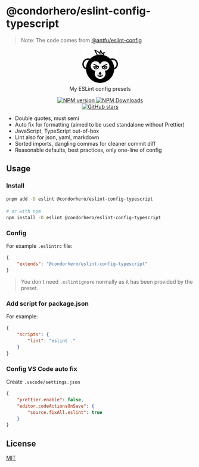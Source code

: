 # @condorhero/eslint-config-typescript

> Note: The code comes from [@antfu/eslint-config](https://github.com/antfu/eslint-config)

<p align="center">
    <a href="https://github.com/condorheroblog/eslint-config-ape">
      <img src="../../ape.svg" alt="APE LOGO">
    </a>
    <br />
    My ESLint config presets
</p>


<p align="center">
    <a href="https://www.npmjs.com/package/@condorhero/eslint-config-typescript" target="__blank">
        <img src="https://img.shields.io/npm/v/@condorhero/eslint-config-typescript?color=a1b858&label=" alt="NPM version">
    </a>
    <a href="https://www.npmjs.com/package/@condorhero/eslint-config-typescript" target="__blank">
        <img alt="NPM Downloads" src="https://img.shields.io/npm/dm/@condorhero/eslint-config-typescript?color=50a36f&label=">
    </a>
    <br />
    <a href="https://github.com/condorheroblog/eslint-config-ape" target="__blank">
        <img src="https://img.shields.io/github/stars/condorheroblog/eslint-config-ape?style=social" alt="GitHub stars" />
    </a>
</p>


- Double quotes, must semi
- Auto fix for formatting (aimed to be used standalone without Prettier)
- JavaScript, TypeScript out-of-box
- Lint also for json, yaml, markdown
- Sorted imports, dangling commas for cleaner commit diff
- Reasonable defaults, best practices, only one-line of config

## Usage

### Install

```bash
pnpm add -D eslint @condorhero/eslint-config-typescript

# or with npm
npm install -D eslint @condorhero/eslint-config-typescript
```

### Config

For example `.eslintrc` file:

```json
{
	"extends": "@condorhero/eslint-config-typescript"
}
```

> You don't need `.eslintignore` normally as it has been provided by the preset.

### Add script for package.json

For example:

```json
{
	"scripts": {
		"lint": "eslint ."
	}
}
```

### Config VS Code auto fix

Create `.vscode/settings.json`

```json
{
	"prettier.enable": false,
	"editor.codeActionsOnSave": {
		"source.fixAll.eslint": true
	}
}
```

## License

[MIT](https://github.com/condorheroblog/eslint-config-ape/blob/main/LICENSE)